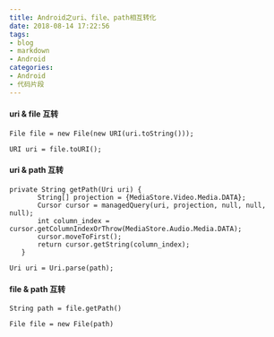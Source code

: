 ```yaml
---
title: Android之uri、file、path相互转化
date: 2018-08-14 17:22:56
tags:
- blog
- markdown
- Android 
categories:
- Android
- 代码片段 
---
```


#### uri & file 互转
```
File file = new File(new URI(uri.toString()));  
```
```
URI uri = file.toURI();  
```

#### uri & path 互转
```
private String getPath(Uri uri) {  
       String[] projection = {MediaStore.Video.Media.DATA};  
       Cursor cursor = managedQuery(uri, projection, null, null, null);  
       int column_index = cursor.getColumnIndexOrThrow(MediaStore.Audio.Media.DATA);  
       cursor.moveToFirst();  
       return cursor.getString(column_index);  
   }  
```
```
Uri uri = Uri.parse(path);  
```

#### file & path 互转
```
String path = file.getPath()  
```
```
File file = new File(path)  
```